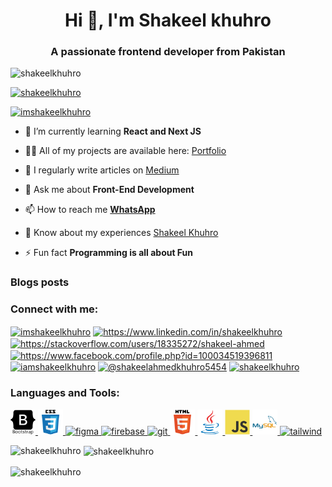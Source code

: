 <h1 align="center">Hi 👋, I'm Shakeel khuhro</h1>
<h3 align="center">A passionate frontend developer from Pakistan</h3>

<p align="left"> <img src="https://komarev.com/ghpvc/?username=shakeelkhuhro&label=Profile%20views&color=0e75b6&style=flat" alt="shakeelkhuhro" /> </p>

<p align="left"> <a href="https://github.com/ryo-ma/github-profile-trophy"><img src="https://github-profile-trophy.vercel.app/?username=shakeelkhuhro" alt="shakeelkhuhro" /></a> </p>

<p align="left"> <a href="https://twitter.com/imshakeelkhuhro" target="blank"><img src="https://img.shields.io/twitter/follow/imshakeelkhuhro?logo=twitter&style=for-the-badge" alt="imshakeelkhuhro" /></a> </p>

- 🌱 I’m currently learning **React and Next JS**

- 👨‍💻 All of my projects are available here: [Portfolio](https://shakeelkhuhro.github.io/Shakeel-Khuhro/)

- 📝 I regularly write articles on [Medium](https://medium.com/@shakeelahmedkhuhro5454)

- 💬 Ask me about **Front-End Development**

- 📫 How to reach me **[WhatsApp](https://wa.me/message/HPU7ORI6TC2XL1)**

- 📄 Know about my experiences [Shakeel Khuhro](https://www.linkedin.com/in/shakeelkhuhro/)

- ⚡ Fun fact **Programming is all about Fun**

### Blogs posts
<!-- BLOG-POST-LIST:START -->
<!-- BLOG-POST-LIST:END -->

<h3 align="left">Connect with me:</h3>
<p align="left">
<a href="https://twitter.com/imshakeelkhuhro" target="blank"><img align="center" src="https://raw.githubusercontent.com/rahuldkjain/github-profile-readme-generator/master/src/images/icons/Social/twitter.svg" alt="imshakeelkhuhro" height="30" width="40" /></a>
<a href="https://linkedin.com/in/https://www.linkedin.com/in/shakeelkhuhro" target="blank"><img align="center" src="https://raw.githubusercontent.com/rahuldkjain/github-profile-readme-generator/master/src/images/icons/Social/linked-in-alt.svg" alt="https://www.linkedin.com/in/shakeelkhuhro" height="30" width="40" /></a>
<a href="https://stackoverflow.com/users/https://stackoverflow.com/users/18335272/shakeel-ahmed" target="blank"><img align="center" src="https://raw.githubusercontent.com/rahuldkjain/github-profile-readme-generator/master/src/images/icons/Social/stack-overflow.svg" alt="https://stackoverflow.com/users/18335272/shakeel-ahmed" height="30" width="40" /></a>
<a href="https://fb.com/https://www.facebook.com/profile.php?id=100034519396811" target="blank"><img align="center" src="https://raw.githubusercontent.com/rahuldkjain/github-profile-readme-generator/master/src/images/icons/Social/facebook.svg" alt="https://www.facebook.com/profile.php?id=100034519396811" height="30" width="40" /></a>
<a href="https://instagram.com/iamshakeelkhuhro" target="blank"><img align="center" src="https://raw.githubusercontent.com/rahuldkjain/github-profile-readme-generator/master/src/images/icons/Social/instagram.svg" alt="iamshakeelkhuhro" height="30" width="40" /></a>
<a href="https://medium.com/@shakeelahmedkhuhro5454" target="blank"><img align="center" src="https://raw.githubusercontent.com/rahuldkjain/github-profile-readme-generator/master/src/images/icons/Social/medium.svg" alt="@shakeelahmedkhuhro5454" height="30" width="40" /></a>
<a href="https://www.youtube.com/c/shakeelkhuhro" target="blank"><img align="center" src="https://raw.githubusercontent.com/rahuldkjain/github-profile-readme-generator/master/src/images/icons/Social/youtube.svg" alt="shakeelkhuhro" height="30" width="40" /></a>
</p>

<h3 align="left">Languages and Tools:</h3>
<p align="left"> <a href="https://getbootstrap.com" target="_blank" rel="noreferrer"> <img src="https://raw.githubusercontent.com/devicons/devicon/master/icons/bootstrap/bootstrap-plain-wordmark.svg" alt="bootstrap" width="40" height="40"/> </a> <a href="https://www.w3schools.com/css/" target="_blank" rel="noreferrer"> <img src="https://raw.githubusercontent.com/devicons/devicon/master/icons/css3/css3-original-wordmark.svg" alt="css3" width="40" height="40"/> </a> <a href="https://www.figma.com/" target="_blank" rel="noreferrer"> <img src="https://www.vectorlogo.zone/logos/figma/figma-icon.svg" alt="figma" width="40" height="40"/> </a> <a href="https://firebase.google.com/" target="_blank" rel="noreferrer"> <img src="https://www.vectorlogo.zone/logos/firebase/firebase-icon.svg" alt="firebase" width="40" height="40"/> </a> <a href="https://git-scm.com/" target="_blank" rel="noreferrer"> <img src="https://www.vectorlogo.zone/logos/git-scm/git-scm-icon.svg" alt="git" width="40" height="40"/> </a> <a href="https://www.w3.org/html/" target="_blank" rel="noreferrer"> <img src="https://raw.githubusercontent.com/devicons/devicon/master/icons/html5/html5-original-wordmark.svg" alt="html5" width="40" height="40"/> </a> <a href="https://www.java.com" target="_blank" rel="noreferrer"> <img src="https://raw.githubusercontent.com/devicons/devicon/master/icons/java/java-original.svg" alt="java" width="40" height="40"/> </a> <a href="https://developer.mozilla.org/en-US/docs/Web/JavaScript" target="_blank" rel="noreferrer"> <img src="https://raw.githubusercontent.com/devicons/devicon/master/icons/javascript/javascript-original.svg" alt="javascript" width="40" height="40"/> </a> <a href="https://www.mysql.com/" target="_blank" rel="noreferrer"> <img src="https://raw.githubusercontent.com/devicons/devicon/master/icons/mysql/mysql-original-wordmark.svg" alt="mysql" width="40" height="40"/> </a> <a href="https://tailwindcss.com/" target="_blank" rel="noreferrer"> <img src="https://www.vectorlogo.zone/logos/tailwindcss/tailwindcss-icon.svg" alt="tailwind" width="40" height="40"/> </a> </p>

<p><img align="left" src="https://github-readme-stats.vercel.app/api/top-langs?username=shakeelkhuhro&show_icons=true&locale=en&layout=compact" alt="shakeelkhuhro" /></p>

<p>&nbsp;<img align="center" src="https://github-readme-stats.vercel.app/api?username=shakeelkhuhro&show_icons=true&locale=en" alt="shakeelkhuhro" /></p>

<p><img align="center" src="https://github-readme-streak-stats.herokuapp.com/?user=shakeelkhuhro&" alt="shakeelkhuhro" /></p>

